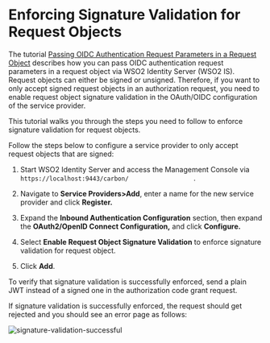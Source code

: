 # Enforcing Signature Validation for Request Objects

The tutorial [Passing OIDC Authentication Request Parameters in a
Request
Object](../../learn/passing-oidc-authentication-request-parameters-in-a-request-object)
describes how you can pass OIDC authentication request parameters in a
request object via WSO2 Identity Server (WSO2 IS). Request objects can
either be signed or unsigned. Therefore, if you want to only accept
signed request objects in an authorization request, you need to enable
request object signature validation in the OAuth/OIDC configuration of
the service provider.

This tutorial walks you through the steps you need to follow to enforce
signature validation for request objects.

Follow the steps below to configure a service provider to only accept
request objects that are signed:

1.  Start WSO2 Identity Server and access the Management Console via
    `                     https://localhost:9443/carbon/                   `.
    
2.  Navigate to **Service Providers\>Add**, enter a name for the new
    service provider and click **Register.**
3.  Expand the **Inbound Authentication Configuration** section, then
    expand the **OAuth2/OpenID Connect Configuration,** and click
    **Configure.**

4.  Select **Enable Request Object Signature Validation** to enforce
    signature validation for request object.
5.  Click **Add**.

To verify that signature validation is successfully enforced, send a
plain JWT instead of a signed one in the authorization code grant
request.

If signature validation is successfully enforced, the request should get
rejected and you should see an error page as follows:

![signature-validation-successful](../assets/img/tutorials/signature-validation-successful.png)
